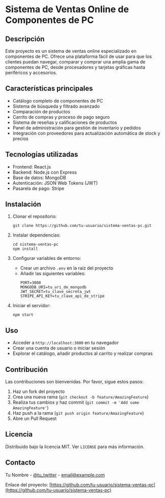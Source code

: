 # Sistema de Ventas Online de Componentes de PC

## Descripción
Este proyecto es un sistema de ventas online especializado en componentes de PC. Ofrece una plataforma fácil de usar para que los clientes puedan navegar, comparar y comprar una amplia gama de componentes de PC, desde procesadores y tarjetas gráficas hasta periféricos y accesorios.

## Características principales
- Catálogo completo de componentes de PC
- Sistema de búsqueda y filtrado avanzado
- Comparación de productos
- Carrito de compras y proceso de pago seguro
- Sistema de reseñas y calificaciones de productos
- Panel de administración para gestión de inventario y pedidos
- Integración con proveedores para actualización automática de stock y precios

## Tecnologías utilizadas
- Frontend: React.js
- Backend: Node.js con Express
- Base de datos: MongoDB
- Autenticación: JSON Web Tokens (JWT)
- Pasarela de pago: Stripe

## Instalación
1. Clonar el repositorio:
   ```
   git clone https://github.com/tu-usuario/sistema-ventas-pc.git
   ```
2. Instalar dependencias:
   ```
   cd sistema-ventas-pc
   npm install
   ```
3. Configurar variables de entorno:
   - Crear un archivo `.env` en la raíz del proyecto
   - Añadir las siguientes variables:
     ```
     PORT=3000
     MONGODB_URI=tu_uri_de_mongodb
     JWT_SECRET=tu_clave_secreta_jwt
     STRIPE_API_KEY=tu_clave_api_de_stripe
     ```

4. Iniciar el servidor:
   ```
   npm start
   ```

## Uso
- Acceder a `http://localhost:3000` en tu navegador
- Crear una cuenta de usuario o iniciar sesión
- Explorar el catálogo, añadir productos al carrito y realizar compras

## Contribución
Las contribuciones son bienvenidas. Por favor, sigue estos pasos:
1. Haz un fork del proyecto
2. Crea una nueva rama (`git checkout -b feature/AmazingFeature`)
3. Realiza tus cambios y haz commit (`git commit -m 'Add some AmazingFeature'`)
4. Haz push a la rama (`git push origin feature/AmazingFeature`)
5. Abre un Pull Request

## Licencia
Distribuido bajo la licencia MIT. Ver `LICENSE` para más información.

## Contacto
Tu Nombre - [@tu_twitter](https://twitter.com/tu_twitter) - email@example.com

Enlace del proyecto: [https://github.com/tu-usuario/sistema-ventas-pc](https://github.com/tu-usuario/sistema-ventas-pc)
